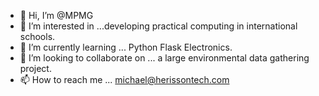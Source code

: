 - 👋 Hi, I’m @MPMG
- 👀 I’m interested in ...developing practical computing in international schools.
- 🌱 I’m currently learning ... Python Flask Electronics.
- 💞️ I’m looking to collaborate on ... a large environmental data gathering project.
- 📫 How to reach me ... michael@herissontech.com

<!---
MPMG/MPMG is a ✨ special ✨ repository because its `README.md` (this file) appears on your GitHub profile.
You can click the Preview link to take a look at your changes.
--->
